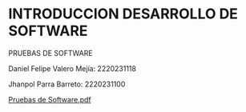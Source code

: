 # INTRODUCCION DESARROLLO DE SOFTWARE
PRUEBAS DE SOFTWARE

Daniel Felipe Valero Mejía: 2220231118


Jhanpol Parra Barreto: 2220231100



[Pruebas de Software.pdf](https://github.com/DanielValeroMejia/INTRODUCCI-N-DESARROLLO-DE-SOFTWARE/files/11537609/Pruebas.de.Software.pdf)
